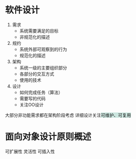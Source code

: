 # 软件设计

1. 需求
	- 系统需要满足的目标
	- 非规范化的描述
2. 规约
	- 系统外部可观察到的行为
	- 规范化的描述
3. 架构
	- 系统一级的主要组织部分
	- 各部分的交互方式
	- 使用的技术
4. 设计
	- 如何完成任务（算法）
	- 需要写的代码
	- 关注OO设计


大部分非功能需求都在架构阶段考虑
详细设计关注<span style="background:rgba(3, 135, 102, 0.2)">可维护、可复用</span>


# 面向对象设计原则概述

可扩展性
灵活性
可插入性



